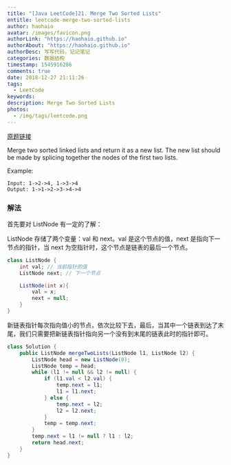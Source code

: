 ```yaml
---
title: "[Java LeetCode]21. Merge Two Sorted Lists"
entitle: leetcode-merge-two-sorted-lists
author: haohaio
avatar: /images/favicon.png
authorLink: "https://haohaio.github.io"
authorAbout: "https://haohaio.github.io"
authorDesc: 写写代码，记记笔记
categories: 数据结构
timestamp: 1545916286
comments: true
date: 2018-12-27 21:11:26
tags:
  - LeetCode
keywords:
description: Merge Two Sorted Lists
photos:
  - /img/tags/leetcode.png
---
```


[原题链接](https://leetcode.com/problems/merge-two-sorted-lists/)

Merge two sorted linked lists and return it as a new list. The new list should be made by splicing together the nodes of the first two lists.

Example:

```code
Input: 1->2->4, 1->3->4
Output: 1->1->2->3->4->4
```

### 解法

首先要对 ListNode 有一定的了解：

ListNode 存储了两个变量：val 和 next。val 是这个节点的值，next 是指向下一节点的指针，当 next 为空指针时，这个节点是链表的最后一个节点。

```java
class ListNode {
    int val; // 当前指针的值
    ListNode next; // 下一个节点

    ListNode(int x){
        val = x;
        next = null;
    }
}
```

新链表指针每次指向值小的节点，依次比较下去，最后，当其中一个链表到达了末尾，我们只需要把新链表指针指向另一个没有到末尾的链表此时的指针即可。

```java
class Solution {
    public ListNode mergeTwoLists(ListNode l1, ListNode l2) {
        ListNode head = new ListNode(0);
        ListNode temp = head;
        while (l1 != null && l2 != null) {
            if (l1.val < l2.val) {
                temp.next = l1;
                l1 = l1.next;
            } else {
                temp.next = l2;
                l2 = l2.next;
            }
            temp = temp.next;
        }
        temp.next = l1 != null ? l1 : l2;
        return head.next;
    }
}
```
